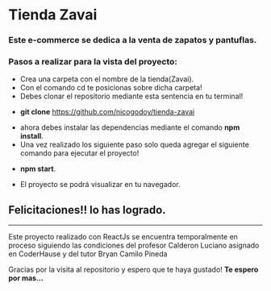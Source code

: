 <h1>Tienda Zavai</h1>
        
<h3>Este e-commerce se dedica a la venta de zapatos y pantuflas.</h3>
        
### Pasos a realizar para la vista del proyecto: 

* Crea una carpeta con el nombre de la tienda(Zavai).
* Con el comando cd te posicionas sobre dicha carpeta!
* Debes clonar el repositorio mediante esta sentencia en tu terminal!
+ <strong>git clone</strong> https://github.com/nicogodoy/tienda-zavai
* ahora debes instalar las dependencias mediante el comando <strong>npm install</strong>.
* Una vez realizado los siguiente paso solo queda agregar el siguiente comando para ejecutar el proyecto!
+ <strong>npm start</strong>.
* El proyecto se podrá visualizar en tu navegador.
## Felicitaciones!! lo has logrado.

---

<p>Este proyecto realizado con ReactJs se encuentra temporalmente en proceso siguiendo las condiciones del profesor Calderon Luciano asignado en CoderHause y del tutor Bryan Camilo Pineda</p>
<p>Gracias por la visita al repositorio y espero que te haya gustado! <strong>Te espero por mas...</strong></p>


